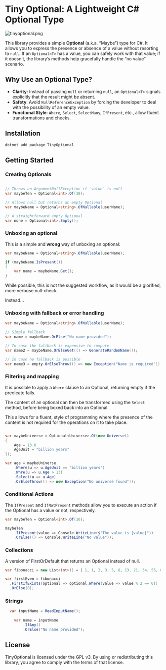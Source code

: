 # Tiny Optional: A Lightweight C# Optional Type

![tinyoptional.png](../Assets/tinyoptional.png)

This library provides a simple **Optional** (a.k.a. “Maybe”) type for C#. It allows you to express the presence or absence of a value without resorting to `null`. If an `Optional<T>` has a value, you can safely work with that value; if it doesn’t, the library’s methods help gracefully handle the “no value” scenario.

## Why Use an Optional Type?

- **Clarity**: Instead of passing `null` or returning `null`, an `Optional<T>` signals explicitly that the result might be absent.  
- **Safety**: Avoid `NullReferenceException` by forcing the developer to deal with the possibility of an empty value.  
- **Functional Style**: `Where`, `Select`, `SelectMany`, `IfPresent`, etc., allow fluent transformations and checks.


## Installation

```bash
dotnet add package TinyOptional
```

## Getting Started

### Creating Optionals

```csharp

// Throws an ArgumentNullException if `value` is null
var maybeTen = Optional<int>.Of(10);

// Allows null but returns an empty Optional
var maybeName = Optional<string>.OfNullable(userName);

// A straightforward empty Optional
var none = Optional<int>.Empty();
```

### Unboxing an optional

This is a simple and **wrong** way of unboxing an optional:

```csharp
var maybeName = Optional<string>.OfNullable(userName);

if (maybeName.IsPresent())
{
    var name = maybeName.Get();
}
```

While possible, this is not the suggested workflow, as it would be a glorified, more verbose null-check. 

Instead...

### Unboxing with fallback or error handling

```csharp
var maybeName = Optional<string>.OfNullable(userName);

// Simple fallback
var name = maybeName.OrElse("No name provided");

// In case the fallback is expensive to compute
var name2 = maybeName.OrElseGet(() => GenerateRandomName());

// In case no fallback is possible
var name3 = empty.OrElseThrow(() => new Exception("Name is required"));
```

### Filtering and mapping 

It is possible to apply a `Where` clause to an Optional, returning empty if the predicate fails.

The content of an optional can then be transformed using the `Select` method, before being boxed back into an Optional.

This allows for a fluent, style of programming where the presence of the content is not required for the operations on it to take place.
    
```csharp

var maybeUniverse = Optional<Universe>.Of(new Universe()
{
    Age = 13.8
    AgeUnit = "billion years"
});

var age = maybeUniverse
    .Where(u => u.AgeUnit == "billion years")
    .Whre(u => u.Age > 13)
    .Select(u => u.Age)
    .OrElseThrow(() => new Exception("No universe found"));
```

### Conditional Actions

The `IfPresent` and `IfNotPresent` methods allow you to execute an action if the Optional has a value or not, respectively.

```csharp
var maybeTen = Optional<int>.Of(10);

maybeTen
    .IfPresent(value => Console.WriteLine($"The value is {value}"))
    .OrElse(() => Console.WriteLine("No value"));
```

### Collections

A version of FirstOrDefault that returns an Optional instead of null.

```csharp
var fibonacci = new List<int>() = { 1, 1, 2, 3, 5, 8, 13, 21, 34, 55, 89 };

var firstEven = fibonacci
  .FirstIfExists(optional => optional.Where(value => value % 2 == 0))
  .OrElse(0);
```

### Strings

```csharp
  var inputName = ReadInputName();
  
    var name = inputName
        .IfAny()
        .OrElse("No name provided");
```

## License

TinyOptional is licensed under the GPL v3. By using or redistributing this library, you agree to comply with the terms of that license.

